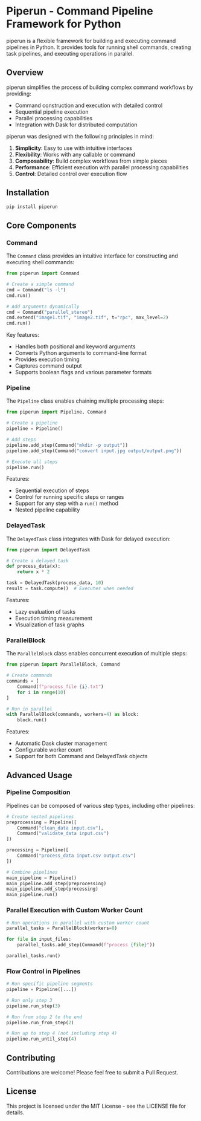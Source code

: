 # Piperun - Command Pipeline Framework for Python

piperun is a flexible framework for building and executing command pipelines in Python. It provides tools for running shell commands, creating task pipelines, and executing operations in parallel.

## Overview

piperun simplifies the process of building complex command workflows by providing:

- Command construction and execution with detailed control
- Sequential pipeline execution
- Parallel processing capabilities
- Integration with Dask for distributed computation

piperun was designed with the following principles in mind:

1. **Simplicity**: Easy to use with intuitive interfaces
2. **Flexibility**: Works with any callable or command
3. **Composability**: Build complex workflows from simple pieces
4. **Performance**: Efficient execution with parallel processing capabilities
5. **Control**: Detailed control over execution flow

## Installation

```bash
pip install piperun
```

## Core Components

### Command

The `Command` class provides an intuitive interface for constructing and executing shell commands:

```python
from piperun import Command

# Create a simple command
cmd = Command("ls -l")
cmd.run()

# Add arguments dynamically
cmd = Command("parallel_stereo")
cmd.extend("image1.tif", "image2.tif", t="rpc", max_level=2)
cmd.run()
```

Key features:
- Handles both positional and keyword arguments
- Converts Python arguments to command-line format
- Provides execution timing
- Captures command output
- Supports boolean flags and various parameter formats

### Pipeline

The `Pipeline` class enables chaining multiple processing steps:

```python
from piperun import Pipeline, Command

# Create a pipeline
pipeline = Pipeline()

# Add steps
pipeline.add_step(Command("mkdir -p output"))
pipeline.add_step(Command("convert input.jpg output/output.png"))

# Execute all steps
pipeline.run()
```

Features:
- Sequential execution of steps
- Control for running specific steps or ranges
- Support for any step with a `run()` method
- Nested pipeline capability

### DelayedTask

The `DelayedTask` class integrates with Dask for delayed execution:

```python
from piperun import DelayedTask

# Create a delayed task
def process_data(x):
    return x * 2

task = DelayedTask(process_data, 10)
result = task.compute()  # Executes when needed
```

Features:
- Lazy evaluation of tasks
- Execution timing measurement
- Visualization of task graphs

### ParallelBlock

The `ParallelBlock` class enables concurrent execution of multiple steps:

```python
from piperun import ParallelBlock, Command

# Create commands
commands = [
    Command(f"process_file {i}.txt") 
    for i in range(10)
]

# Run in parallel
with ParallelBlock(commands, workers=4) as block:
    block.run()
```

Features:
- Automatic Dask cluster management
- Configurable worker count
- Support for both Command and DelayedTask objects



## Advanced Usage

### Pipeline Composition

Pipelines can be composed of various step types, including other pipelines:

```python
# Create nested pipelines
preprocessing = Pipeline([
    Command("clean_data input.csv"),
    Command("validate_data input.csv")
])

processing = Pipeline([
    Command("process_data input.csv output.csv")
])

# Combine pipelines
main_pipeline = Pipeline()
main_pipeline.add_step(preprocessing)
main_pipeline.add_step(processing)
main_pipeline.run()
```

### Parallel Execution with Custom Worker Count

```python
# Run operations in parallel with custom worker count
parallel_tasks = ParallelBlock(workers=8)

for file in input_files:
    parallel_tasks.add_step(Command(f"process {file}"))

parallel_tasks.run()
```

### Flow Control in Pipelines

```python
# Run specific pipeline segments
pipeline = Pipeline([...])

# Run only step 3
pipeline.run_step(3)

# Run from step 2 to the end
pipeline.run_from_step(2)

# Run up to step 4 (not including step 4)
pipeline.run_until_step(4)
```

## Contributing

Contributions are welcome! Please feel free to submit a Pull Request.

## License

This project is licensed under the MIT License - see the LICENSE file for details.